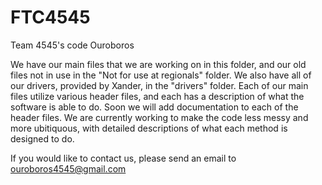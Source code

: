 FTC4545
=======

Team 4545's code
Ouroboros

We have our main files that we are working on in this folder, and our old files not in use in the "Not for use at regionals" folder.
We also have all of our drivers, provided by Xander, in the "drivers" folder.
Each of our main files utilize various header files, and each has a description of what the software is able to do.
Soon we will add documentation to each of the header files.
We are currently working to make the code less messy and more ubitiquous, with detailed descriptions of what each method is designed to do.

If you would like to contact us, please send an email to ouroboros4545@gmail.com